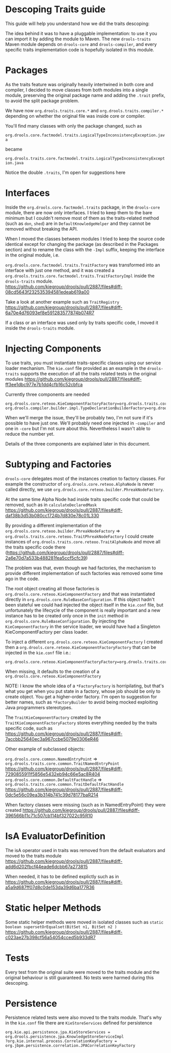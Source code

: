 Descoping Traits guide
======================

This guide will help you understand how we did the traits descoping:

The idea behind it was to have a pluggable implementation: to use it you can import it by adding the module to Maven.
The new `drools-traits` Maven module depends on `drools-core` and `drools-compiler`, and every specific traits implementation code is hopefully isolated in this module.

Packages
======== 

As the traits feature was originally heavily intertwined in both core and compiler, I decided to move classes from both modules into a single module, preserving the original package name and adding the `.trait` prefix, to avoid the split package problem.

We have now `org.drools.traits.core.*` and `org.drools.traits.compiler.*` depending on whether the original file was inside core or compiler.

You'll find many classes with only the package changed, such as 

`org.drools.core.factmodel.traits.LogicalTypeInconsistencyException.java` 

became

`org.drools.traits.core.factmodel.traits.LogicalTypeInconsistencyException.java` 

Notice the double `.traits`, I'm open for suggestions here
   
Interfaces
===========

Inside the `org.drools.core.factmodel.traits` package, in the `drools-core` module, there are now only interfaces. 
I tried to keep them to the bare minimum but I couldn't remove most of them as the traits-related method (such as `don`, `shed`) are in `DefaultKnowledgeHelper` and they cannot be removed without breaking the API. 

When I moved the classes between modules I tried to keep the source code identical except for changing the package (as described in the Packages section) and to rename the class with the `-Impl` suffix, keeping the interface in the original module, i.e.

`org.drools.core.factmodel.traits.TraitFactory` was transformed into an interface with just one method, and it was created a 
`org.drools.traits.core.factmodel.traits.TraitFactoryImpl` inside the `drools-traits` module.
https://github.com/kiegroup/drools/pull/2887/files#diff-08cd5643f232535394581edeab619a00

Take a look at another example such as `TraitRegistry` https://github.com/kiegroup/drools/pull/2887/files#diff-6a70e4d76093ef8e591283577874b074R7

If a class or an interface was used only by traits specific code, I moved it inside the `drools-traits` module.

Injecting Components
====================

To use traits, you must instantiate traits-specific classes using our service loader mechanism.
The `kie.conf` file provided as an example in the `drools-traits` supports the execution of all the traits related tests in the original modules 
https://github.com/kiegroup/drools/pull/2887/files#diff-ff3ee1dbc977e7b1dd4cfb16c52cbfca

Currently three components are needed
```
org.drools.core.reteoo.KieComponentFactoryFactory=org.drools.traits.core.reteoo.TraitKieComponentFactoryFactory
org.drools.compiler.builder.impl.TypeDeclarationBuilderFactory=org.drools.traits.compiler.builder.impl.TraitTypeDeclarationBuilderFactory
```

When we'll merge the issue, they'll be probably two, I'm not sure if it's possible to have just one. We'll probably need one injected in `-compiler` and one in `-core` but I'm not sure about this. 
Nevertheless I wasn't able to reduce the number yet.
 
Details of the three components are explained later in this document. 


Subtyping and Factories
=======================

`drools-core` delegates most of the instances creation to factory classes. 
For example the constructor of `org.drools.core.reteoo.AlphaNode` is never called directly, we use `org.drools.core.reteoo.builder.PhreakNodeFactory`.

At the same time Alpha Node had inside traits specific code that could be removed, such as in `calculateDeclaredMask` https://github.com/kiegroup/drools/pull/2887/files#diff-daf38b3d53b080cc1724b7d830e78c01L330

By providing a different implementation of the `org.drools.core.reteoo.builder.PhreakNodeFactory` => `org.drools.traits.core.reteoo.TraitPhreakNodeFactory` I could create instances of `org.drools.traits.core.reteoo.TraitAlphaNode` and move all the traits specific code there (https://github.com/kiegroup/drools/pull/2887/files#diff-2a6e70d7a533b488281fea5ccf5cfc39)
 
The problem was that, even though we had factories, the mechanism to provide different implementation of such factories was removed some time ago in the code. 

The root object creating all those factories is `org.drools.core.reteoo.KieComponentFactory` and that was instantiated directly in `org.drools.core.RuleBaseConfiguration`.
If this object hadn't been stateful we could had injected the object itself in the `kie.conf` file, but unfortunately the lifecycle of the component is really important and a new instance has to be created only once in the `init` method in `org.drools.core.RuleBaseConfiguration`. 
By injecting the `KieComponentFactory` in the service loader, we would have had a Singleton KieComponentFactory per class loader.

To inject a different `org.drools.core.reteoo.KieComponentFactory` I created then a `org.drools.core.reteoo.KieComponentFactoryFactory` that can be injected in the `kie.conf` file i.e.:

```
org.drools.core.reteoo.KieComponentFactoryFactory=org.drools.traits.core.reteoo.TraitKieComponentFactoryFactory
```

When missing, it defaults to the creation of a `org.drools.core.reteoo.KieComponentFactory` 

NOTE: I know the whole idea of a `*FactoryFactory` is horripilating, but that's what you get when you put state in a factory, whose job should be only to create object. You get a higher-order factory. 
I'm open to suggestion for better names, such as `*FactoryBuilder` to avoid being mocked exploiting Java programmers stereotypes.

The `TraitKieComponentFactory` created by the `TraitKieComponentFactoryFactory` stores everything needed by the traits specific code, such as https://github.com/kiegroup/drools/pull/2887/files#diff-7accbb25640ec3a967ccbe5079e0306eR46

Other example of subclassed objects:

`org.drools.core.common.NamedEntryPoint` => `org.drools.traits.core.common.TraitNamedEntryPoint`  https://github.com/kiegroup/drools/pull/2887/files#diff-7290855911f5856e5432eb94c66e5ac8R404
`org.drools.core.common.DefaultFactHandle` => `org.drools.traits.core.common.TraitDefaultFactHandle` https://github.com/kiegroup/drools/pull/2887/files#diff-0dc5e56c09ea3b314b741c39d78177baR214

When factory classes were missing (such as in NamedEntryPoint) they were created
https://github.com/kiegroup/drools/pull/2887/files#diff-396566b11c71c507cb114bf327022c95R10

IsA EvaluatorDefinition
=======================

The isA operator used in traits was removed from the default evaluators and moved to the traits module
https://github.com/kiegroup/drools/pull/2887/files#diff-add6d202fbcf44eade6dcbb67a273815

When needed, it has to be defined explictly such as in 
https://github.com/kiegroup/drools/pull/2887/files#diff-a5a9d687ff07d8c0de153da39d6ba177R36

Static helper Methods
=====================

Some static helper methods were moved in isolated classes such as `static boolean supersetOrEqualset(BitSet n1, BitSet n2 )`
https://github.com/kiegroup/drools/pull/2887/files#diff-c023ae27b398cf56a54054cced5b933dR7

Tests
=======

Every test from the original suite were moved to the traits module and the original behaviour is still guaranteed.
No tests were harmed during this descoping.

Persistence
===========

Persistence related tests were also moved to the traits module. That's why in the `kie.conf` file there are `KieStoreServices` defined for persistence

```properties
org.kie.api.persistence.jpa.KieStoreServices = org.drools.persistence.jpa.KnowledgeStoreServiceImpl
?org.kie.internal.process.CorrelationKeyFactory = org.jbpm.persistence.correlation.JPACorrelationKeyFactory
``` 
